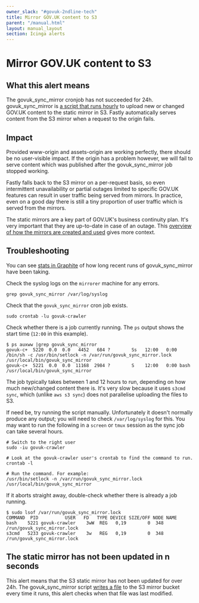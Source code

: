 ```yaml
---
owner_slack: "#govuk-2ndline-tech"
title: Mirror GOV.UK content to S3
parent: "/manual.html"
layout: manual_layout
section: Icinga alerts
---
```


# Mirror GOV.UK content to S3

## What this alert means

The govuk_sync_mirror cronjob has not succeeded for 24h. govuk_sync_mirror is [a script that runs hourly](https://github.com/alphagov/govuk-puppet/blob/1364bfbb023cd475fac37b99ca812a2ff985ce77/modules/govuk_crawler/manifests/init.pp#L223-L230) to upload new or changed GOV.UK content to the static mirror in S3. Fastly automatically serves content from the S3 mirror when a request to the origin fails.

## Impact

Provided www-origin and assets-origin are working perfectly, there should be no user-visible impact. If the origin has a problem however, we will fail to serve content which was published after the govuk_sync_mirror job stopped working.

Fastly falls back to the S3 mirror on a per-request basis, so even intermittent unavailability or partial outages limited to specific GOV.UK features can result in user traffic being served from mirrors. In practice, even on a good day there is still a tiny proportion of user traffic which is served from the mirrors.

The static mirrors are a key part of GOV.UK's business continuity plan. It's very important that they are up-to-date in case of an outage. This [overview of how the mirrors are created and used](/manual/fall-back-to-mirror.html) gives more context.

## Troubleshooting

You can see [stats in Graphite](https://graphite.production.govuk.digital/dashboard/mirror_sync) of how long recent runs of govuk_sync_mirror have been taking.

Check the syslog logs on the `mirrorer` machine for any errors.

```
grep govuk_sync_mirror /var/log/syslog
```

Check that the `govuk_sync_mirror` cron job exists.

```
sudo crontab -lu govuk-crawler
```

Check whether there is a job currently running. The `ps` output shows the start time (`12:00` in this example).

```
$ ps auxww |grep govuk_sync_mirror
govuk-c+  5220  0.0  0.0   4452   684 ?        Ss   12:00   0:00 /bin/sh -c /usr/bin/setlock -n /var/run/govuk_sync_mirror.lock /usr/local/bin/govuk_sync_mirror
govuk-c+  5221  0.0  0.0  11168  2984 ?        S    12:00   0:00 bash /usr/local/bin/govuk_sync_mirror
```

The job typically takes between 1 and 12 hours to run, depending on how much new/changed content there is. It's very slow because it uses `s3cmd sync`, which (unlike `aws s3 sync`) does not parallelise uploading the files to S3.

If need be, try running the script manually. Unfortunately it doesn't normally produce any output; you will need to check `/var/log/syslog` for this. You may want to run the following in a `screen` or `tmux` session as the sync job can take several hours.

```
# Switch to the right user
sudo -iu govuk-crawler

# Look at the govuk-crawler user's crontab to find the command to run.
crontab -l

# Run the command. For example:
/usr/bin/setlock -n /var/run/govuk_sync_mirror.lock /usr/local/bin/govuk_sync_mirror
```

If it aborts straight away, double-check whether there is already a job running.

```
$ sudo lsof /var/run/govuk_sync_mirror.lock
COMMAND  PID          USER   FD   TYPE DEVICE SIZE/OFF NODE NAME
bash    5221 govuk-crawler    3wW  REG   0,19        0  348 /run/govuk_sync_mirror.lock
s3cmd   5233 govuk-crawler    3w   REG   0,19        0  348 /run/govuk_sync_mirror.lock
```

## The static mirror has not been updated in n seconds

This alert means that the S3 static mirror has not been updated for over 24h. The govuk_sync_mirror script [writes a file](https://github.com/alphagov/govuk-puppet/blob/fffb8bbde66a0af7f18a75b837ae3090f95488e0/modules/govuk_crawler/templates/govuk_sync_mirror.erb#L44) to the S3 mirror bucket every time it runs, this alert checks when that file was last modified.
